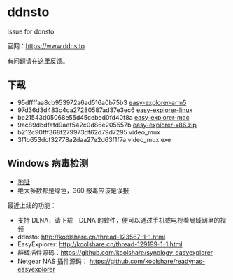 # ddnsto
Issue for ddnsto

官网：https://www.ddns.to

有问题请在这里反馈。

## 下载
* 95dffffaa8cb953972a6ad516a0b75b3  [easy-explorer-arm5](http://ddnsto.b0.upaiyun.com/fe/easy-explorer-arm5)
* 97d36d3d483c4ca27280587ad37e3ec6  [easy-explorer-linux](http://ddnsto.b0.upaiyun.com/fe/easy-explorer-linux)
* be21543d05068e55d45cebed0fd40f8a  [easy-explorer-mac](http://ddnsto.b0.upaiyun.com/fe/easy-explorer-mac)
* 9ac89dbdfafd9aef542c0d86e205557b  [easy-explorer-x86.zip](http://ddnsto.b0.upaiyun.com/fe/easy-explorer-x86.zip)
* b212c90fff368f279973df62d79d7295  video_mux
* 3f1b653dcf32778a2daa27e2d63f1f7a  video_mux.exe

## Windows  病毒检测
* [地址](https://www.virustotal.com/#/file/754d18a3bee5e46805658fce0249ca9be0072896629180b6c4569ba9010ff16b/detection)
* 绝大多数都是绿色，360 报毒应该是误报

最近上线的功能：
* 支持 DLNA，请下载　DLNA 的软件，便可以通过手机或电视看局域网里的视频
* ddnsto: http://koolshare.cn/thread-123567-1-1.html
* EasyExplorer: http://koolshare.cn/thread-129199-1-1.html
* 群辉插件源码：https://github.com/koolshare/synology-easyexplorer
* Netgear NAS 插件源码： https://github.com/koolshare/readynas-easyexplorer
